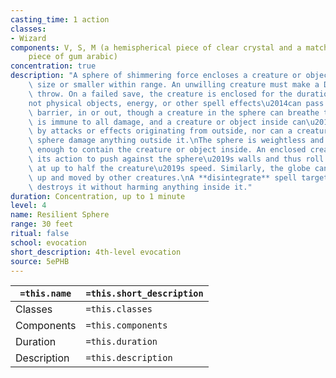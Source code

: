 ```yaml
---
casting_time: 1 action
classes:
- Wizard
components: V, S, M (a hemispherical piece of clear crystal and a matching hemispherical
    piece of gum arabic)
concentration: true
description: "A sphere of shimmering force encloses a creature or object of Large\
    \ size or smaller within range. An unwilling creature must make a Dexterity saving\
    \ throw. On a failed save, the creature is enclosed for the duration.\nNothing\u2014\
    not physical objects, energy, or other spell effects\u2014can pass through the\
    \ barrier, in or out, though a creature in the sphere can breathe there. The sphere\
    \ is immune to all damage, and a creature or object inside can\u2019t be damaged\
    \ by attacks or effects originating from outside, nor can a creature inside the\
    \ sphere damage anything outside it.\nThe sphere is weightless and just large\
    \ enough to contain the creature or object inside. An enclosed creature can use\
    \ its action to push against the sphere\u2019s walls and thus roll the sphere\
    \ at up to half the creature\u2019s speed. Similarly, the globe can be picked\
    \ up and moved by other creatures.\nA **disintegrate** spell targeting the globe\
    \ destroys it without harming anything inside it."
duration: Concentration, up to 1 minute
level: 4
name: Resilient Sphere
range: 30 feet
ritual: false
school: evocation
short_description: 4th-level evocation
source: 5ePHB
---
```


| `=this.name` | `=this.short_description` |
| ------------ | ------------------------- |
| Classes      | `=this.classes`           |
| Components   | `=this.components`        |
| Duration     | `=this.duration`          |
| Description  | `=this.description`       |
